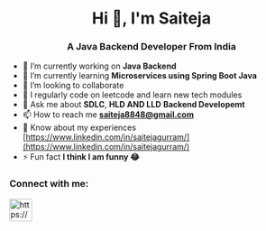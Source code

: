 <h1 align="center">Hi 👋, I'm Saiteja</h1>
<h3 align="center">A Java Backend Developer From India</h3>


- 🔭 I’m currently working on **Java Backend** 
- 🌱 I’m currently learning **Microservices using Spring Boot Java**
- 👯 I’m looking to collaborate 
- 📝 I regularly code on leetcode and learn new tech modules
- 💬 Ask me about **SDLC**, **HLD AND LLD** **Backend Developemt**
- 📫 How to reach me **saiteja8848@gmail.com**
- 📄 Know about my experiences [https://www.linkedin.com/in/saitejagurram/](https://www.linkedin.com/in/saitejagurram/)
- ⚡ Fun fact **I think I am funny 😂**

<h3 align="left">Connect with me:</h3>
<p align="left">
<a href="https://linkedin.com/in/https://www.linkedin.com/in/saitejagurram/" target="blank"><img align="center" src="https://img.icons8.com/fluent/96/000000/linkedin.png" alt="https://www.linkedin.com/in/zubairehman/" height="40" width="40" /></a>
</p>

